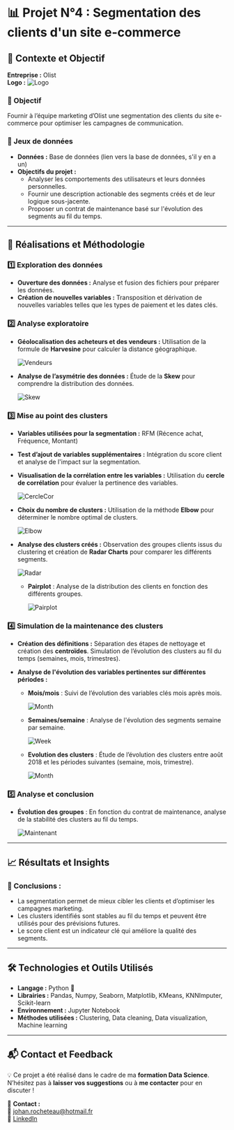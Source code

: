 # 📊 Projet N°4 : Segmentation des clients d'un site e-commerce

## **📌 Contexte et Objectif**

**Entreprise :** Olist  
**Logo :** ![Logo](PhotosReadme/LogoP4.png)

### **🎯 Objectif**
Fournir à l’équipe marketing d’Olist une segmentation des clients du site e-commerce pour optimiser les campagnes de communication.

### **📂 Jeux de données**
- **Données :** Base de données (lien vers la base de données, s'il y en a un)
- **Objectifs du projet :**
  - Analyser les comportements des utilisateurs et leurs données personnelles.
  - Fournir une description actionable des segments créés et de leur logique sous-jacente.
  - Proposer un contrat de maintenance basé sur l'évolution des segments au fil du temps.

---

## **🚀 Réalisations et Méthodologie**

### **1️⃣ Exploration des données**
- **Ouverture des données :** Analyse et fusion des fichiers pour préparer les données.
- **Création de nouvelles variables :** Transposition et dérivation de nouvelles variables telles que les types de paiement et les dates clés.

### **2️⃣ Analyse exploratoire**
- **Géolocalisation des acheteurs et des vendeurs :** Utilisation de la formule de **Harvesine** pour calculer la distance géographique.
  
  ![Vendeurs](PhotosReadme/Vendeurs.png)

- **Analyse de l’asymétrie des données :** Étude de la **Skew** pour comprendre la distribution des données.

  ![Skew](PhotosReadme/Skew.png)

### **3️⃣ Mise au point des clusters**
- **Variables utilisées pour la segmentation :** RFM (Récence achat, Fréquence, Montant)
- **Test d’ajout de variables supplémentaires :** Intégration du score client et analyse de l'impact sur la segmentation.
- **Visualisation de la corrélation entre les variables :** Utilisation du **cercle de corrélation** pour évaluer la pertinence des variables.
  
  ![CercleCor](PhotosReadme/CercleCorr.png)

- **Choix du nombre de clusters :** Utilisation de la méthode **Elbow** pour déterminer le nombre optimal de clusters.
  
  ![Elbow](PhotosReadme/Elbow.png)

- **Analyse des clusters créés :** Observation des groupes clients issus du clustering et création de **Radar Charts** pour comparer les différents segments.
  
  ![Radar](PhotosReadme/Radar.png)

  - **Pairplot** : Analyse de la distribution des clients en fonction des différents groupes.
  
    ![Pairplot](PhotosReadme/Pairplot.png)

### **4️⃣ Simulation de la maintenance des clusters**
- **Création des définitions :** Séparation des étapes de nettoyage et création des **centroïdes**. Simulation de l’évolution des clusters au fil du temps (semaines, mois, trimestres).
  
- **Analyse de l'évolution des variables pertinentes sur différentes périodes :**
  - **Mois/mois** : Suivi de l’évolution des variables clés mois après mois.
  
    ![Month](PhotosReadme/Month.png)

  - **Semaines/semaine** : Analyse de l'évolution des segments semaine par semaine.
  
    ![Week](PhotosReadme/Week.png)

  - **Evolution des clusters** : Étude de l’évolution des clusters entre août 2018 et les périodes suivantes (semaine, mois, trimestre).
  
    ![Month](PhotosReadme/Month.png)

### **5️⃣ Analyse et conclusion**
- **Évolution des groupes** : En fonction du contrat de maintenance, analyse de la stabilité des clusters au fil du temps.
  
  ![Maintenant](PhotosReadme/Maintenant.png)

---

## **📈 Résultats et Insights**

### **🔎 Conclusions :**
- La segmentation permet de mieux cibler les clients et d’optimiser les campagnes marketing.
- Les clusters identifiés sont stables au fil du temps et peuvent être utilisés pour des prévisions futures.
- Le score client est un indicateur clé qui améliore la qualité des segments.

---

## **🛠️ Technologies et Outils Utilisés**

- **Langage :** Python 🐍
- **Librairies :** Pandas, Numpy, Seaborn, Matplotlib, KMeans, KNNImputer, Scikit-learn
- **Environnement :** Jupyter Notebook
- **Méthodes utilisées :** Clustering, Data cleaning, Data visualization, Machine learning

---

## **📬 Contact et Feedback**

💡 Ce projet a été réalisé dans le cadre de ma **formation Data Science**. N’hésitez pas à **laisser vos suggestions** ou à **me contacter** pour en discuter !  

📩 **Contact :**  
📧 [johan.rocheteau@hotmail.fr](mailto:johan.rocheteau@hotmail.fr)  
🔗 [LinkedIn](https://www.linkedin.com/in/johan-rocheteau)
